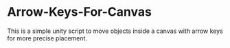 # Arrow-Keys-For-Canvas
 This is a simple unity script to move objects inside a canvas with arrow keys for more precise placement.
